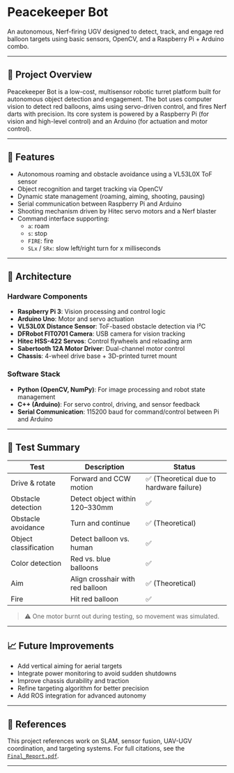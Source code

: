 # Peacekeeper Bot

An autonomous, Nerf-firing UGV designed to detect, track, and engage red balloon targets using basic sensors, OpenCV, and a Raspberry Pi + Arduino combo.

---

## 📌 Project Overview

Peacekeeper Bot is a low-cost, multisensor robotic turret platform built for autonomous object detection and engagement. The bot uses computer vision to detect red balloons, aims using servo-driven control, and fires Nerf darts with precision. Its core system is powered by a Raspberry Pi (for vision and high-level control) and an Arduino (for actuation and motor control).

---

## 🎯 Features

- Autonomous roaming and obstacle avoidance using a VL53L0X ToF sensor
- Object recognition and target tracking via OpenCV
- Dynamic state management (roaming, aiming, shooting, pausing)
- Serial communication between Raspberry Pi and Arduino
- Shooting mechanism driven by Hitec servo motors and a Nerf blaster
- Command interface supporting:
  - `a`: roam
  - `s`: stop
  - `FIRE`: fire
  - `SLx` / `SRx`: slow left/right turn for x milliseconds

---

## 🧠 Architecture

### Hardware Components

- **Raspberry Pi 3**: Vision processing and control logic
- **Arduino Uno**: Motor and servo actuation
- **VL53L0X Distance Sensor**: ToF-based obstacle detection via I²C
- **DFRobot FIT0701 Camera**: USB camera for vision tracking
- **Hitec HSS-422 Servos**: Control flywheels and reloading arm
- **Sabertooth 12A Motor Driver**: Dual-channel motor control
- **Chassis**: 4-wheel drive base + 3D-printed turret mount

### Software Stack

- **Python (OpenCV, NumPy)**: For image processing and robot state management
- **C++ (Arduino)**: For servo control, driving, and sensor feedback
- **Serial Communication**: 115200 baud for command/control between Pi and Arduino

---

## 🧪 Test Summary

| Test | Description | Status |
|------|-------------|--------|
| Drive & rotate | Forward and CCW motion | ✅ (Theoretical due to hardware failure) |
| Obstacle detection | Detect object within 120–330mm | ✅ |
| Obstacle avoidance | Turn and continue | ✅ (Theoretical) |
| Object classification | Detect balloon vs. human | ✅ |
| Color detection | Red vs. blue balloons | ✅ |
| Aim | Align crosshair with red balloon | ✅ (Theoretical) |
| Fire | Hit red balloon | ✅ |

> ⚠️ One motor burnt out during testing, so movement was simulated.

---

## 📈 Future Improvements

- Add vertical aiming for aerial targets
- Integrate power monitoring to avoid sudden shutdowns
- Improve chassis durability and traction
- Refine targeting algorithm for better precision
- Add ROS integration for advanced autonomy

---

## 🧾 References

This project references work on SLAM, sensor fusion, UAV-UGV coordination, and targeting systems. For full citations, see the [`Final_Report.pdf`](./PeaceKeeper_Bot-Final_Report.pdf).

---


